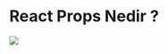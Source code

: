 <h1> React Props Nedir ? </h1>

<img src="https://miro.medium.com/v2/resize:fit:640/format:webp/1*-U1s017ON820Jl4TVxtFzw.png">